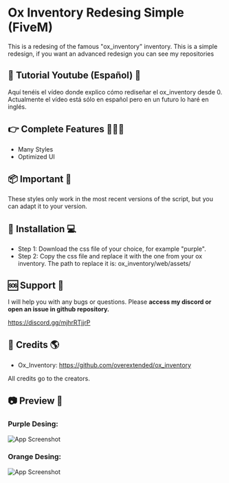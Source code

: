 
# Ox Inventory Redesing Simple (FiveM)

This is a redesing of the famous "ox_inventory" inventory. This is a simple redesign, if you want an advanced redesign you can see my repositories

## 🔴 Tutorial Youtube (Español) 🎥

Aquí tenéis el vídeo donde explico cómo rediseñar el ox_inventory desde 0. Actualmente el vídeo está sólo en español pero en un futuro lo haré en inglés.

## 👉 Complete Features 👷🏾‍♀️

- Many Styles
- Optimized UI

## 📦 Important 📜

These styles only work in the most recent versions of the script, but you can adapt it to your version. 

## 🚀 Installation 💻

- Step 1: Download the css file of your choice, for example "purple".
- Step 2: Copy the css file and replace it with the one from your ox inventory.  The path to replace it is: ox_inventory/web/assets/    


## 🆘 Support 🎈
I will help you with any bugs or questions. Please **access my discord or open an issue in github repository.**

https://discord.gg/mjhrRTjjrP

## 🧑 Credits 🌎

- Ox_Inventory: https://github.com/overextended/ox_inventory

All credits go to the creators.

## 📷 Preview 📂

### Purple Desing: 

![App Screenshot](https://cdn.discordapp.com/attachments/1169794060421189662/1188933188748312596/image.png?ex=659c5351&is=6589de51&hm=4836576f72aab38e21df1be1666b0d2a78a34b66491f4fe86cfca1b235350638&)

### Orange Desing:

![App Screenshot](https://media.discordapp.net/attachments/1169794060421189662/1188933405572874302/image.png?ex=659c5385&is=6589de85&hm=18b748c2078b4071dc114a62664756c2332809976faafc6151fa2729cdaa0527&=&format=webp&quality=lossless&width=1070&height=508)
